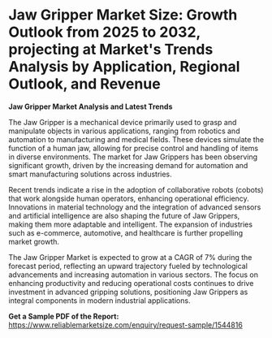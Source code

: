 <p><h1>Jaw Gripper Market Size: Growth Outlook from 2025 to 2032, projecting at Market's Trends Analysis by Application, Regional Outlook, and Revenue</h1></p><p><strong>Jaw Gripper Market Analysis and Latest Trends</strong></p>
<p><p>The Jaw Gripper is a mechanical device primarily used to grasp and manipulate objects in various applications, ranging from robotics and automation to manufacturing and medical fields. These devices simulate the function of a human jaw, allowing for precise control and handling of items in diverse environments. The market for Jaw Grippers has been observing significant growth, driven by the increasing demand for automation and smart manufacturing solutions across industries.</p><p>Recent trends indicate a rise in the adoption of collaborative robots (cobots) that work alongside human operators, enhancing operational efficiency. Innovations in material technology and the integration of advanced sensors and artificial intelligence are also shaping the future of Jaw Grippers, making them more adaptable and intelligent. The expansion of industries such as e-commerce, automotive, and healthcare is further propelling market growth.</p><p>The Jaw Gripper Market is expected to grow at a CAGR of 7% during the forecast period, reflecting an upward trajectory fueled by technological advancements and increasing automation in various sectors. The focus on enhancing productivity and reducing operational costs continues to drive investment in advanced gripping solutions, positioning Jaw Grippers as integral components in modern industrial applications.</p></p>
<p><strong>Get a Sample PDF of the Report:&nbsp;</strong> <a href="https://www.reliablemarketsize.com/enquiry/request-sample/1544816?utm_campaign=1167&utm_medium=2&utm_source=Github&utm_content=ia&utm_term=08042025&utm_id=jaw-gripper">https://www.reliablemarketsize.com/enquiry/request-sample/1544816</a></p>
<p>&nbsp;</p>
<p><strong>Jaw Gripper Major Market Players</strong></p>
<p><p>The jaw gripper market features several prominent players, each competing to capture a share of the growing demand in automation and manufacturing. Key companies include CHANDOX, Auto Strong, C.H. HANSON, SCHUNK, SMW-Autoblok, Pratt Burnerd, Hainbuch, Röhm, MicroCentric, Teknatool, PML-PAL, and AUTO CLAWS.</p><p>**SCHUNK** is a market leader known for innovative gripping systems and clamping technology. With a strong focus on R&D, SCHUNK has reported steady market growth, anticipating a significant increase in automation across industries. Their revenue has consistently been around $200 million, with expectations of further growth fueled by the rising trend of Industry 4.0.</p><p>**Röhm** specializes in clamping technology and has a diversified portfolio. The company's focus on sustainable practices and high-quality manufacturing has positioned it favorably, with estimated revenues around $150 million. Röhm aims for future growth by targeting sectors like aerospace and automotive, increasingly adopting automation solutions.</p><p>**C.H. HANSON** has carved out a niche in hand tools and gripping solutions. The company has experienced moderate growth, forecasting expansion into more specialized markets. Its annual sales revenue is approximately $120 million, and its future strategy includes enhancing its product line to address specific market needs.</p><p>**SMW-Autoblok** offers a range of clamping and gripping systems known for their reliability and efficiency. With a projected market growth driven by manufacturing innovation, the company has reported revenues of about $100 million, focusing on expanding its global reach.</p><p>Overall, the jaw gripper market is poised for significant growth due to increasing automation investments across various industries, attracting more players and innovation in design and technology.</p></p>
<p>&nbsp;</p>
<p><strong>What Are The Key Opportunities For Jaw Gripper Manufacturers?</strong></p>
<p><p>The jaw gripper market is poised for significant growth, driven by advancements in robotics and automation applications across various sectors, including manufacturing and healthcare. As industries increasingly adopt automation to enhance efficiency and precision, the demand for versatile and adaptive gripper technologies will rise. Currently valued at approximately $X billion, the market is projected to grow at a CAGR of Y% from 2023 to 2030. Key trends include the integration of AI and IoT for smart automation solutions and a focus on lightweight materials. Future outlook suggests a heightened emphasis on customization and sustainability, shaping innovative product development.</p></p>
<p><strong>Inquire or Share Your Questions If Any Before Purchasing This Report:</strong> <a href="https://www.reliablemarketsize.com/enquiry/pre-order-enquiry/1544816?utm_campaign=1167&utm_medium=2&utm_source=Github&utm_content=ia&utm_term=08042025&utm_id=jaw-gripper">https://www.reliablemarketsize.com/enquiry/pre-order-enquiry/1544816</a></p>
<p>&nbsp;</p>
<p><strong>Market Segmentation</strong></p>
<p><strong>The Jaw Gripper Market Analysis by types is segmented into:</strong></p>
<p><ul><li>3 Claws Type</li><li>4 Claws Type</li><li>6 Claws Type</li><li>Others</li></ul></p>
<p><p>The jaw gripper market comprises various types based on the number of claws. The 3 claws type offers a balance of grip strength and flexibility, suitable for handling simple shapes. The 4 claws type enhances stability and is ideal for gripping irregular objects. The 6 claws type provides superior precision and support, making it perfect for intricate components. Additionally, the "Others" category includes specialized grippers designed for unique applications, accommodating diverse industrial needs and enhancing operational efficiency.</p></p>
<p><strong>Purchase this Report:&nbsp;</strong><a href="https://www.reliablemarketsize.com/purchase/1544816?utm_campaign=1167&utm_medium=2&utm_source=Github&utm_content=ia&utm_term=08042025&utm_id=jaw-gripper">https://www.reliablemarketsize.com/purchase/1544816</a></p>
<p>&nbsp;</p>
<p><strong>The Jaw Gripper Market Industry Research by Application is segmented into:</strong></p>
<p><ul><li>Lathe</li><li>Grinder</li><li>Others</li></ul></p>
<p><p>The jaw gripper market serves various applications in industrial machinery, primarily in lathes and grinders. In lathes, jaw grippers securely hold cylindrical workpieces, ensuring precision during turning operations. In grinders, they stabilize materials for accurate finishing and shaping. Additionally, jaw grippers are utilized in other manufacturing processes, including assembly lines and robotic automation, where they facilitate the handling of diverse components. Their versatility and reliability make them essential tools in enhancing productivity and ensuring quality across multiple sectors.</p></p>
<p><a href="https://www.reliablemarketsize.com/global-jaw-gripper-market-r1544816?utm_campaign=1167&utm_medium=2&utm_source=Github&utm_content=ia&utm_term=08042025&utm_id=jaw-gripper">&nbsp;https://www.reliablemarketsize.com/global-jaw-gripper-market-r1544816</a></p>
<p><strong>In terms of Region, the Jaw Gripper Market Players available by Region are:</strong></p>
<p>
    <p> <strong> North America: </strong>
        <ul>
            <li>United States</li>
            <li>Canada</li>
        </ul>
        </p> 
    <p> <strong> Europe: </strong>
        <ul>
            <li>Germany</li>
            <li>France</li>
            <li>U.K.</li>
            <li>Italy</li>
            <li>Russia</li>
        </ul>
        </p> 
    <p> <strong> Asia-Pacific: </strong>
        <ul>
            <li>China</li>
            <li>Japan</li>
            <li>South Korea</li>
            <li>India</li>
            <li>Australia</li>
            <li>China Taiwan</li>
            <li>Indonesia</li>
            <li>Thailand</li>
            <li>Malaysia</li>
        </ul>
        </p> 
    <p> <strong> Latin America: </strong>
        <ul>
            <li>Mexico</li>
            <li>Brazil</li>
            <li>Argentina Korea</li>
            <li>Colombia</li>
        </ul>
        </p> 
    <p> <strong> Middle East & Africa: </strong>
        <ul>
            <li>Turkey</li>
            <li>Saudi</li>
            <li>Arabia</li>
            <li>UAE</li>
            <li>Korea</li>
        </ul>
    </p>
    </p>
<p><p>The Jaw Gripper market is witnessing robust growth across various regions, notably in North America and Asia-Pacific, with Europe also showing significant potential. North America is projected to dominate the market with an estimated share of 35%, while Asia-Pacific follows closely at 30%, driven by industrial advancements and technological innovation. Europe represents about 25% of the market share, with the USA contributing approximately 20%. China is expected to grow rapidly, potentially capturing 15% by driving automation and manufacturing efficiency.</p></p>
<p><strong>Purchase this Report: </strong><a href="https://www.reliablemarketsize.com/purchase/1544816?utm_campaign=1167&utm_medium=2&utm_source=Github&utm_content=ia&utm_term=08042025&utm_id=jaw-gripper">https://www.reliablemarketsize.com/purchase/1544816</a></p>
<p>&nbsp;<strong>Get a Sample PDF of the Report:&nbsp;&nbsp;</strong><a href="https://www.reliablemarketsize.com/enquiry/request-sample/1544816?utm_campaign=1167&utm_medium=2&utm_source=Github&utm_content=ia&utm_term=08042025&utm_id=jaw-gripper">https://www.reliablemarketsize.com/enquiry/request-sample/1544816</a></p>
<p><strong></strong></p>
<p><p><a href="https://github.com/lateshab69/Market-Research-Report-List-1/blob/main/dc-power-jacks-market.md?utm_campaign=1167&utm_medium=2&utm_source=Github&utm_content=ia&utm_term=08042025&utm_id=jaw-gripper">DC Power Jacks Market</a></p><p><a href="https://github.com/hedbomkrahe/Market-Research-Report-List-1/blob/main/trimming-presses-market.md?utm_campaign=1167&utm_medium=2&utm_source=Github&utm_content=ia&utm_term=08042025&utm_id=jaw-gripper">Trimming Presses Market</a></p><p><a href="https://github.com/rosalinebhakta48/Market-Research-Report-List-1/blob/main/underwater-strobe-lights-market.md?utm_campaign=1167&utm_medium=2&utm_source=Github&utm_content=ia&utm_term=08042025&utm_id=jaw-gripper">Underwater Strobe Lights Market</a></p><p><a href="https://github.com/darenph8er/Market-Research-Report-List-1/blob/main/outlet-digital-timers-market.md?utm_campaign=1167&utm_medium=2&utm_source=Github&utm_content=ia&utm_term=08042025&utm_id=jaw-gripper">Outlet Digital Timers Market</a></p><p><a href="https://github.com/ElviraLeka1962/Market-Research-Report-List-1/blob/main/light-socket-adapters-market.md?utm_campaign=1167&utm_medium=2&utm_source=Github&utm_content=ia&utm_term=08042025&utm_id=jaw-gripper">Light Socket Adapters Market</a></p></p>